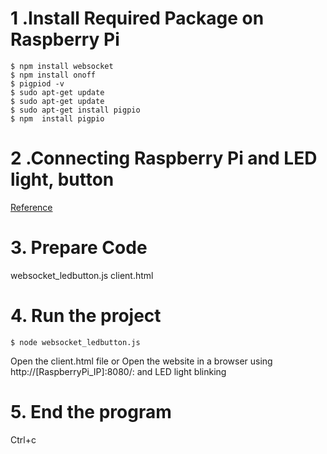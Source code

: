 # 1 .Install Required Package on Raspberry Pi 
```
$ npm install websocket 
$ npm install onoff 
$ pigpiod -v
$ sudo apt-get update 
$ sudo apt-get update 
$ sudo apt-get install pigpio
$ npm  install pigpio

```
# 2 .Connecting Raspberry Pi and LED light, button
[Reference](https://www.w3schools.com/nodejs/nodejs_raspberrypi_led_pushbutton.asp)
# 3. Prepare Code 
websocket_ledbutton.js
client.html
# 4. Run the project
```
$ node websocket_ledbutton.js
```
Open the client.html file  or Open the website in a browser using http://[RaspberryPi_IP]:8080/: and LED light blinking 

# 5. End the program 
Ctrl+c
